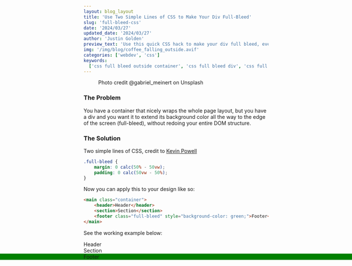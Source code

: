 ```yaml
---
layout: blog_layout
title: 'Use Two Simple Lines of CSS to Make Your Div Full-Bleed'
slug: 'full-bleed-css'
date: '2024/03/27'
updated_date: '2024/03/27'
author: 'Justin Golden'
preview_text: 'Use this quick CSS hack to make your div full bleed, even if it is inside a container and you want the background-color to extend out'
img: '/img/blog/coffee_falling_outside.avif'
categories: ['webdev', 'css']
keywords:
  ['css full bleed outside container', 'css full bleed div', 'css full bleed margin padding']
---
```


<figure>
  <picture>
    <source type="image/avif" srcset="/img/blog/coffee_falling_outside.avif" alt="" />
    <img src="/img/blog/coffee_falling_outside.jpg" alt="">
  </picture>
  <figcaption>Photo credit @gabriel_meinert on Unsplash</figcaption>
</figure>

### The Problem

You have a container that nicely wraps the whole page layout, but you have a div and you want it to extend its background color all the way to the edge of the screen (full-bleed), without redoing your entire DOM structure.

### The Solution

Two simple lines of CSS, credit to [Kevin Powell](https://www.youtube.com/@KevinPowell)

```css
.full-bleed {
	margin: 0 calc(50% - 50vw);
	padding: 0 calc(50vw - 50%);
}
```

Now you can apply this to your design like so:

```html
<main class="container">
	<header>Header</header>
	<section>Section</section>
	<footer class="full-bleed" style="background-color: green;">Footer</footer>
</main>
```

See the working example below:

<div class="container">
	<div>Header</div>
	<div>Section</div>
	<div class="full-bleed" style="background-color: green;">Footer</div>
</div>

<style>
  .full-bleed {
    margin: 0 calc(50% - 50vw);
    padding: 0 calc(50vw - 50%);
  }
</style>
